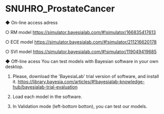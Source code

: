 # SNUHRO_ProstateCancer

◆ On-line access adress

○ RM model
https://simulator.bayesialab.com/#!simulator/166835417613

○ ECE model
https://simulator.bayesialab.com/#!simulator/211216620178

○ SVI model
https://simulator.bayesialab.com/#!simulator/119049419685



◆ Off-line acess
You can test models with Bayesian software in your own desktop.

1. Please, download the 'BayesiaLab' trial version of software, and install it. 
https://library.bayesia.com/articles/#!bayesialab-knowledge-hub/bayesialab-trial-evaluation

2. Load each model in the software.
3. In Validation mode (left-bottom botton), you can test our models.
